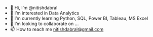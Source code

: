 - 👋 Hi, I’m @nitishdabral
- 👀 I’m interested in Data Analytics
- 🌱 I’m currently learning Python, SQL, Power BI, Tableau, MS Excel
- 💞️ I’m looking to collaborate on ...
- 📫 How to reach me nitishdabral@gmail.com

<!---
nitishdabral/nitishdabral is a ✨ special ✨ repository because its `README.md` (this file) appears on your GitHub profile.
You can click the Preview link to take a look at your changes.
--->
